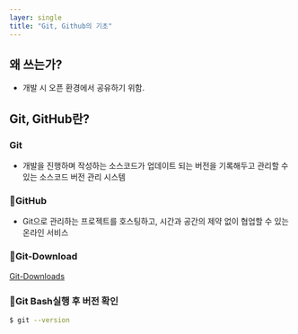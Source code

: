 ```yaml
---
layer: single
title: "Git, Github의 기초"
---
```


## 왜 쓰는가?
- 개발 시 오픈 환경에서 공유하기 위함.


## Git, GitHub란?
### **Git**
- 개발을 진행하며 작성하는 소스코드가 업데이트 되는 버전을 기록해두고 관리할 수 있는 소스코드 버전 관리 시스템


### 📌**GitHub**
- Git으로 관리하는 프로젝트를 호스팅하고, 시간과 공간의 제약 없이 협업할 수 있는 온라인 서비스


### 📌**Git-Download**
[Git-Downloads](https://git-scm.com/downloads)


### 📌**Git Bash실행 후 버전 확인**
```bash
$ git --version
```
